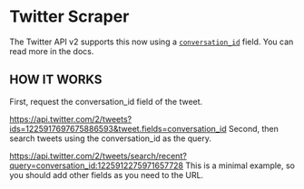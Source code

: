 # Twitter Scraper

The Twitter API v2 supports this now using a [`conversation_id`](https://bit.ly/3VuqWIg) field. You can read more in the docs.

## HOW IT WORKS

First, request the conversation_id field of the tweet.

https://api.twitter.com/2/tweets?ids=1225917697675886593&tweet.fields=conversation_id
Second, then search tweets using the conversation_id as the query.

https://api.twitter.com/2/tweets/search/recent?query=conversation_id:1225912275971657728
This is a minimal example, so you should add other fields as you need to the URL.

